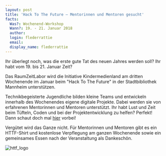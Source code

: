 ```yaml
---
layout: post
title: 'Hack To The Future – Mentorinnen und Mentoren gesucht'
facts:
  Was?: Wochenend-Workshop
  Wann?: 19. - 21. Januar 2018
  author: 
  login: flederrattie
  email: 
  display_name: flederrattie
---
```


Ihr überlegt noch, was die erste gute Tat des neuen Jahres werden soll? Ihr habt vom 19. bis 21. Januar Zeit? <br>

Das RaumZeitLabor wird die Initiative Kindermedienland am dritten Wochenende im Januar beim "Hack To The Future" in der Stadtbibliothek Mannheim unterstützen.

Technikbegeisterte Jugendliche bilden kleine Teams und entwickeln innerhalb des Wochenendes eigene digitale Projekte. Dabei werden sie von erfahrenen Mentorinnen und Mentoren unterstützt. Ihr habt Lust und Zeit beim Tüfteln, Coden und bei der Projektentwicklung zu helfen? Perfekt! Dann schaut doch mal [hier](https://www.hacktothefuture.de/de/startseite/mentorin-werden/) vorbei!

Vergütet wird das Ganze nicht. Für Mentorinnen und Mentoren gibt es ein HTTF-Shirt und kostenlose Verpflegung am ganzen Wochenende sowie ein gemeinsames Essen nach der Veranstaltung als Dankeschön.

![httf_logo](/assets/httf_logo.jpg)
